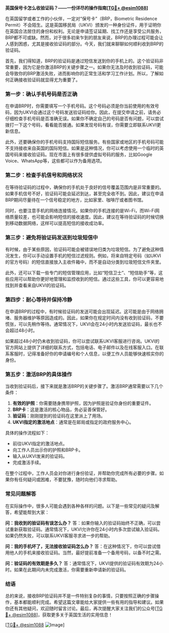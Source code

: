 **英国保号卡怎么收验证码？——一份详尽的操作指南[[TG💪+ @esim1088](https://t.me/s/esim1088)]**

在英国留学或者工作的小伙伴，一定对“保号卡”（BRP，Biometric Residence Permit）不会陌生。这是英国移民局（UKVI）颁发的一种身份证件，用于证明你在英国合法居住的身份和权利。无论是申请签证延期、找工作还是享受公共服务，BRP都不可或缺。然而，对于很多初来乍到的朋友来说，BRP的办理过程可能会让人感到困惑，尤其是接收验证码的部分。今天，我们就来聊聊如何顺利收到BRP的验证码。

首先，我们得知道，BRP的验证码是通过短信发送到你的手机上的。这个验证码非常重要，因为它是你激活BRP的关键步骤之一。如果你无法及时收到验证码，可能会导致你的BRP激活失败，进而影响你的正常生活和学习工作计划。所以，了解如何正确接收验证码就显得尤为重要了。

### **第一步：确认手机号码是否正确**
在申请BRP时，你需要填写一个手机号码。这个号码必须是你当前使用的有效号码，因为UKVI会通过这个号码发送验证码给你。因此，在提交申请之前，请务必仔细检查手机号码是否准确无误。如果你不确定自己的号码是否有问题，可以尝试拨打一下这个号码，看看能否接通。如果发现号码有误，你需要立即联系UKVI更新信息。

此外，还要确保你的手机号码支持国际短信服务。有些国家或地区的手机号码可能不支持接收来自英国的国际短信。如果是这种情况，你可以考虑使用一个临时的英国号码来接收验证码。现在市面上有很多提供虚拟号码的服务，比如Google Voice、WhatsApp等，这些都可以作为备用选项。

### **第二步：检查手机信号和网络状况**
在等待验证码的过程中，确保你的手机处于良好的信号覆盖范围内是非常重要的。如果手机信号不好，验证码可能会延迟到达，甚至完全收不到。因此，建议在申请BRP期间尽量待在一个信号稳定的地方，比如家里、咖啡厅或者图书馆。

同时，也要注意手机的网络连接情况。如果你的手机连接的是Wi-Fi，而Wi-Fi网络质量较差，也可能会影响短信的接收速度。因此，建议在等待验证码的时候切换到移动数据网络，这样可以提高短信的接收成功率。

### **第三步：避免将验证码发送到垃圾短信中**
有时候，由于某些原因，验证码可能会被错误地归类为垃圾短信。为了避免这种情况发生，你可以手动设置手机的短信过滤规则。例如，将来自特定号码（如UKVI的官方号码）的短信直接放入主收件箱中，而不是自动分类到垃圾短信文件夹里。

此外，还可以下载一些专门的短信管理应用，比如“短信卫士”、“短信助手”等，这些应用可以帮助你更好地管理和监控收到的短信。通过这些工具，你可以更容易地找到并查看来自UKVI的验证码。

### **第四步：耐心等待并保持冷静**
在申请BRP的过程中，有时候验证码的发送可能会出现延迟。这可能是由于网络拥堵、服务器维护等原因造成的。因此，如果你在规定时间内没有收到验证码，不要慌张，可以先稍作等待。通常情况下，UKVI会在24小时内发送验证码，最长也不会超过48小时。

如果超过48小时仍未收到验证码，你可以尝试联系UKVI客服进行咨询。UKVI的官方网站上提供了详细的联系方式，包括电话、电子邮件以及在线客服入口。在联系客服时，记得准备好你的申请编号和个人信息，以便工作人员能够快速核实你的身份。

### **第五步：激活BRP的具体操作**
当收到验证码后，接下来就是激活BRP的关键步骤了。激活BRP通常需要以下几个条件：

1. **有效的护照**：你需要随身携带护照，因为护照是验证你身份的重要证件。
2. **BRP卡**：这是激活的核心物品，务必妥善保管好。
3. **验证码**：刚刚提到的验证码在这里派上了用场。
4. **UKVI指定的激活地点**：通常是在邮局或指定的政府服务中心。

具体的操作流程如下：
- 前往UKVI指定的激活地点。
- 向工作人员出示你的护照和BRP卡。
- 输入从UKVI发来的验证码。
- 完成激活手续。

在整个过程中，工作人员会对你进行身份验证，并帮助你完成所有必要的步骤。如果你有任何疑问或困难，不要犹豫，随时向他们寻求帮助。

### **常见问题解答**
在实际操作中，很多人可能会遇到各种各样的问题。以下是一些常见的疑问及解答，希望能帮到大家：

**问：我收到的验证码有误怎么办？**
答：如果你输入的验证码始终不正确，可以尝试重新获取验证码。通常情况下，UKVI允许你在24小时内多次尝试输入验证码。如果仍然失败，可以联系UKVI客服寻求进一步的帮助。

**问：我的手机坏了，无法接收验证码怎么办？**
答：在这种情况下，你可以尝试借用他人的手机来接收验证码。当然，最好提前准备一个备用号码，以备不时之需。

**问：验证码的有效期是多久？**
答：通常情况下，UKVI提供的验证码有效期为24小时。如果在此期间内未完成激活，你需要重新申请新的验证码。

### **结语**
总的来说，接收BRP验证码并不是一件特别复杂的事情，只要按照正确的步骤操作，基本都能顺利完成。希望这篇文章能给大家提供一些有用的指导和建议。如果你还有其他疑问，欢迎随时留言讨论。最后，再次提醒大家关注我们的公众号[[TG💪+ @esim1088](https://t.me/s/esim1088)]，获取更多关于英国生活的实用信息！

[[TG💪+ @esim1088](https://t.me/s/esim1088) ![Image](https://i.postimg.cc/4NQfJmqS/Snipaste-2025-05-13-00-14-12.png)]